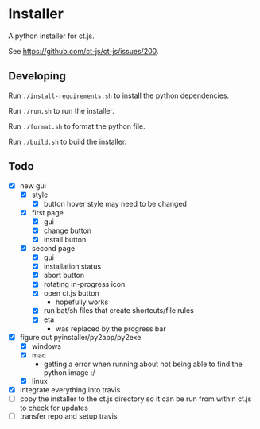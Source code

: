 # Installer

A python installer for ct.js.

See https://github.com/ct-js/ct-js/issues/200.

## Developing

Run `./install-requirements.sh` to install the python dependencies.

Run `./run.sh` to run the installer.

Run `./format.sh` to format the python file.

Run `./build.sh` to build the installer.

## Todo

-   [x] new gui
    -   [x] style
        -   [x] button hover style may need to be changed
    -   [x] first page
        -   [x] gui
        -   [x] change button
        -   [x] install button
    -   [x] second page
        -   [x] gui
        -   [x] installation status
        -   [x] abort button
        -   [x] rotating in-progress icon
        -   [x] open ct.js button
            -   hopefully works
        -   [x] run bat/sh files that create shortcuts/file rules
        -   [x] eta
            -   was replaced by the progress bar
-   [x] figure out pyinstaller/py2app/py2exe
    -   [x] windows
    -   [x] mac
        -   getting a error when running about not being able to find the python image :/
    -   [x] linux
-   [x] integrate everything into travis
-   [ ] copy the installer to the ct.js directory so it can be run from within ct.js to check for updates
-   [ ] transfer repo and setup travis
